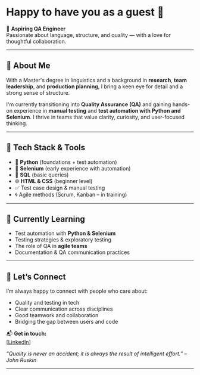 # Happy to have you as a guest 👋

🎯 **Aspiring QA Engineer**  
Passionate about language, structure, and quality — with a love for thoughtful collaboration.

---

## 🧠 About Me

With a Master's degree in linguistics and a background in **research**, **team leadership**, and **production planning**, I bring a keen eye for detail and a strong sense of structure.

I'm currently transitioning into **Quality Assurance (QA)** and gaining hands-on experience in **manual testing** and **test automation with Python and Selenium**. I thrive in teams that value clarity, curiosity, and user-focused thinking.

---

## 🧰 Tech Stack & Tools

- 🐍 **Python** (foundations + test automation)
- 🧪 **Selenium** (early experience with automation)
- 🐘 **SQL** (basic queries)
- 🌐 **HTML & CSS** (beginner level)
- ✅ Test case design & manual testing
- 🌀 Agile methods (Scrum, Kanban – in training)

---

## 🚀 Currently Learning

- Test automation with **Python & Selenium**
- Testing strategies & exploratory testing
- The role of QA in **agile teams**
- Documentation & QA communication practices

---

## 🤝 Let’s Connect

I’m always happy to connect with people who care about:

- Quality and testing in tech
- Clear communication across disciplines
- Good teamwork and collaboration
- Bridging the gap between users and code

📬 **Get in touch:**  
[[LinkedIn](https://www.linkedin.com/in/anna-pohle/)]  

_“Quality is never an accident; it is always the result of intelligent effort.” – John Ruskin_

---




<!--
**anna-pohle/anna-pohle** is a ✨ _special_ ✨ repository because its `README.md` (this file) appears on your GitHub profile.

Here are some ideas to get you started:

- 🔭 I’m currently working on ...
- 🌱 I’m currently learning ...
- 👯 I’m looking to collaborate on ...
- 🤔 I’m looking for help with ...
- 💬 Ask me about ...
- 📫 How to reach me: ...
- 😄 Pronouns: ...
- ⚡ Fun fact: ...
-->
